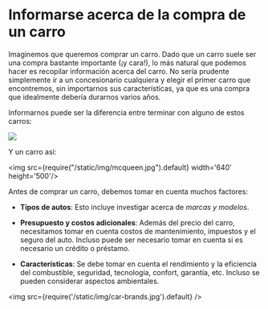 # Informarse acerca de la compra de un carro

Imaginemos que queremos comprar un carro. Dado que un carro suele ser una compra bastante importante (¡y cara!), lo 
más natural que podemos hacer es recopilar información acerca del carro. No sería prudente simplemente ir a un concesionario cualquiera y elegir el primer carro que encontremos, sin importarnos sus características, ya que
es una compra que idealmente debería durarnos varios años.

Informarnos puede ser la diferencia entre terminar con alguno de estos carros:

![](/img/futuristic-cars.avif)

Y un carro así:

<img src={require("/static/img/mcqueen.jpg").default} width='640' height='500'/>

Antes de comprar un carro, debemos tomar en cuenta muchos factores:

- **Tipos de autos**: Esto incluye investigar acerca de *marcas y modelos*. <!---Por ejemplo, si tenemos que transportar a muchas personas puede que nos interese un carro familiar, pero dependiendo de nuestras necesidades podría servirnos un carro eléctrico, deportivo, híbrido o de bajo consumo. Asimismo, dependiendo de nuestro presupuesto, podríamos comprar algo barato, como un Subaru, o algo muy caro, como un BMW.-->

- **Presupuesto y costos adicionales**: Además del precio del carro, necesitamos tomar en cuenta costos de mantenimiento, impuestos y el seguro del auto. Incluso puede ser necesario tomar en cuenta si es necesario un crédito o préstamo.

- **Características**: Se debe tomar en cuenta el rendimiento y la eficiencia del combustible, seguridad, tecnología, confort, garantía, etc. Incluso se pueden considerar aspectos ambientales.

<img src={require('/static/img/car-brands.jpg').default} />